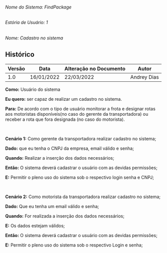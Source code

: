 ###### Nome do Sistema: FindPackage

###### Estória de Usuário: 1

###### Nome: Cadastro no sistema

## Histórico

| **Versão** | **Data**   | **Alteração no Documento** | **Autor**          |
| ---------- | ---------- | -------------------------- | ------------------ |
| 1.0        | 16/01/2022 | 22/03/2022                 | Andrey Dias        |

**Como:** Usuário do sistema

**Eu quero:** ser capaz de realizar um cadastro no sistema.

**Para:** De acordo com o tipo de usuário monitorar a frota e designar rotas aos motoristas disponíveis(no caso do gerente da transportadora) ou receber a rota que fora designada (no caso do motorista).

<br>

**Cenário 1:** Como gerente da transportadora realizar cadastro no sistema;

**Dado:** que eu tenha o CNPJ da empresa, email válido e senha;

**Quando:** Realizar a inserção dos dados necessários;

**Então:** O sistema deverá cadastrar o usuário com as devidas permissões;

**E:** Permitir o pleno uso do sistema sob o respectivo login senha e CNPJ;

<br>

**Cenário 2:** Como motorista da transportadora realizar cadastro no sistema;

**Dado:** Que eu tenha um email válido e senha;

**Quando:** For realizada a inserção dos dados necessários;

**E:** Os dados estejam válidos;

**Então:** O sistema deverá cadastrar o usuário com as devidas permissões;

**E:** Permitir o pleno uso do sistema sob o respectivo Login e senha;

<br>
